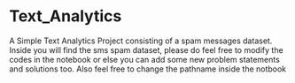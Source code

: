 # Text_Analytics
A Simple Text Analytics Project consisting of a spam messages dataset.
Inside you will find the sms spam dataset, please do feel free to modify the codes in the notebook or else you can add some new problem statements and solutions too.
Also feel free to change the pathname inside the notbook
